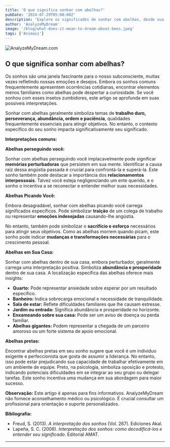 ```yaml
---
title: 'O que significa sonhar com abelhas?'
pubDate: '2024-07-29T05:00:00Z'
description: 'Explore os significados de sonhar com abelhas, desde sua relação com o trabalho e a abundância até os possíveis aspectos negativos que elas podem indicar.'
author: 'AnalyzeMyDream'
image: '/blog/what-does-it-mean-to-dream-about-bees.jpeg'
tags: ['Animais']
---
```


![AnalyzeMyDream.com](/blog/what-does-it-mean-to-dream-about-bees.jpeg)

## O que significa sonhar com abelhas?

Os sonhos são uma janela fascinante para o nosso subconsciente, muitas vezes refletindo nossas emoções e desejos. Embora os sonhos comuns frequentemente apresentem ocorrências cotidianas, encontrar elementos menos familiares como abelhas pode despertar a curiosidade. Se você sonhou com esses insetos zumbidores, este artigo se aprofunda em suas possíveis interpretações.

Sonhar com abelhas geralmente simboliza temas de **trabalho duro, perseverança, abundância, ordem e paciência**, qualidades frequentemente essenciais para atingir objetivos. No entanto, o contexto específico do seu sonho impacta significativamente seu significado. 

**Interpretações comuns:**

**Abelhas perseguindo você:**

Sonhar com abelhas perseguindo você implacavelmente pode significar **memórias perturbadoras** que persistem em sua mente. Identificar a causa raiz dessa angústia passada é crucial para confrontá-la e superá-la. Este sonho também pode destacar a importância dos **relacionamentos interpessoais**. Talvez você esteja negligenciando um ente querido, e o sonho o incentiva a se reconectar e entender melhor suas necessidades.

**Abelhas Picando Você:**

Embora desagradável, sonhar com abelhas picando você carrega significados específicos. Pode simbolizar **traição** de um colega de trabalho ou representar **emoções indesejadas** causando-lhe angústia. 

No entanto, também pode simbolizar o **sacrifício e esforço** necessários para atingir seus objetivos. Como as abelhas morrem quando picam, este sonho pode indicar **mudanças e transformações necessárias** para o crescimento pessoal.

**Abelhas em Sua Casa:**

Sonhar com abelhas dentro de sua casa, embora perturbador, geralmente carrega uma interpretação positiva. Simboliza **abundância e prosperidade** dentro de sua casa. A localização específica das abelhas oferece mais insights:

- **Quarto:** Pode representar ansiedade sobre esperar por um resultado específico.
- **Banheiro:** Indica sobrecarga emocional e necessidade de tranquilidade.
- **Sala de estar:** Reflete dificuldades familiares que lhe causam estresse.
- **Jardim ou entrada:** Significa abundância e prosperidade no horizonte.
- **Enxameando sobre sua casa:** Pode ser um aviso de doença ou perda familiar.
- **Abelhas gigantes:** Podem representar a chegada de um parceiro amoroso ou um forte sistema de apoio emocional.

**Abelhas pretas:**

Encontrar abelhas pretas em seu sonho sugere que você é um indivíduo exigente e perfeccionista que gosta de assumir a liderança. No entanto, isso pode estar prejudicando sua capacidade de trabalhar efetivamente em um ambiente de equipe. Preto, na psicologia, simboliza oposição e protesto, indicando potenciais dificuldades em se integrar ao seu grupo ou delegar tarefas. Este sonho incentiva uma mudança em sua abordagem para maior sucesso.

**Observação:** Este artigo é apenas para fins informativos. AnalyzeMyDream não fornece aconselhamento médico ou psicológico. É crucial consultar um profissional para orientação e suporte personalizados.

**Bibliografia:**

* Freud, S. (2013). *A interpretação dos sonhos* (Vol. 267). Ediciones Akal.
* Lapeña, S. C. (2008). *Interpretação dos sonhos: como decodificá-los e entender seu significado*. Editorial AMAT.

---